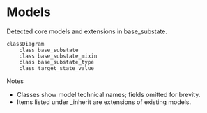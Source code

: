 # Models

Detected core models and extensions in base_substate.

```mermaid
classDiagram
    class base_substate
    class base_substate_mixin
    class base_substate_type
    class target_state_value
```

Notes
- Classes show model technical names; fields omitted for brevity.
- Items listed under _inherit are extensions of existing models.
